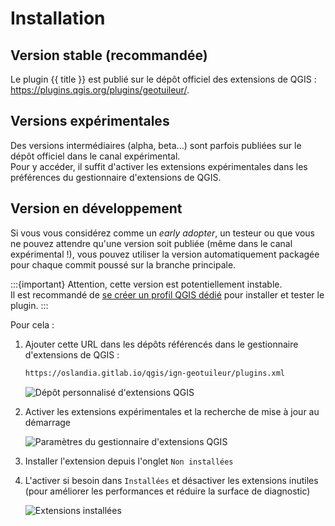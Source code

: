 # Installation

## Version stable (recommandée)

Le plugin {{ title }} est publié sur le dépôt officiel des extensions de QGIS : <https://plugins.qgis.org/plugins/geotuileur/>.

## Versions expérimentales

Des versions intermédiaires (alpha, beta...) sont parfois publiées sur le dépôt officiel dans le canal expérimental.  
Pour y accéder, il suffit d'activer les extensions expérimentales dans les préférences du gestionnaire d'extensions de QGIS.

## Version en développement

Si vous vous considérez comme un *early adopter*, un testeur ou que vous ne pouvez attendre qu'une version soit publiée (même dans le canal expérimental !), vous pouvez utiliser la version automatiquement packagée pour chaque commit poussé sur la branche principale.

:::{important}
Attention, cette version est potentiellement instable.  
Il est recommandé de [se créer un profil QGIS dédié](https://docs.qgis.org/latest/fr/docs/user_manual/introduction/qgis_configuration.html#working-with-user-profiles) pour installer et tester le plugin.
:::

Pour cela :

1. Ajouter cette URL dans les dépôts référencés dans le gestionnaire d'extensions de QGIS :

    ```html
    https://oslandia.gitlab.io/qgis/ign-geotuileur/plugins.xml
    ```

    ![Dépôt personnalisé d'extensions QGIS](/static/images/qgis_extensions_custom_repository.png)

1. Activer les extensions expérimentales et la recherche de mise à jour au démarrage

    ![Paramètres du gestionnaire d'extensions QGIS](/static/images/qgis_extensions_settings.png)

1. Installer l'extension depuis l'onglet `Non installées`
1. L'activer si besoin dans `Installées` et désactiver les extensions inutiles (pour améliorer les performances et réduire la surface de diagnostic)

    ![Extensions installées](/static/images/qgis_extensions_installed.png)
